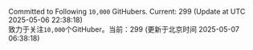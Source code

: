 Committed to Following `10,000` GitHubers. Current: <!-- FOLLOWING_COUNT -->299<!-- FOLLOWING_COUNT --> (Update at UTC <!-- LAST_UPDATED -->2025-05-06 22:38:18<!-- LAST_UPDATED -->)<br>
致力于关注`10,000`个GitHuber。当前：<!-- FOLLOWING_COUNT -->299<!-- FOLLOWING_COUNT --> (更新于北京时间 <!-- LAST_UPDATED_CST -->2025-05-07 06:38:18<!-- LAST_UPDATED_CST -->)
